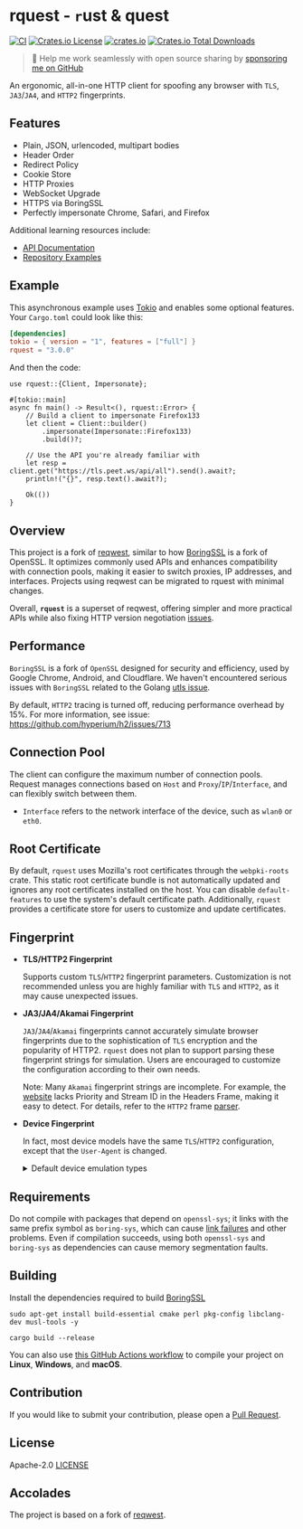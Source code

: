 # rquest - `r`ust & quest

[![CI](https://github.com/0x676e67/rquest/actions/workflows/ci.yml/badge.svg)](https://github.com/0x676e67/rquest/actions/workflows/ci.yml)
[![Crates.io License](https://img.shields.io/crates/l/rquest)](./LICENSE)
[![crates.io](https://img.shields.io/crates/v/rquest.svg)](https://crates.io/crates/rquest)
[![Crates.io Total Downloads](https://img.shields.io/crates/d/rquest)](https://crates.io/crates/rquest)

> 🚀 Help me work seamlessly with open source sharing by [sponsoring me on GitHub](https://github.com/0x676e67/0x676e67/blob/main/SPONSOR.md)

An ergonomic, all-in-one HTTP client for spoofing any browser with `TLS`, `JA3`/`JA4`, and `HTTP2` fingerprints.

## Features

- Plain, JSON, urlencoded, multipart bodies
- Header Order
- Redirect Policy
- Cookie Store
- HTTP Proxies
- WebSocket Upgrade
- HTTPS via BoringSSL
- Perfectly impersonate Chrome, Safari, and Firefox

Additional learning resources include:

- [API Documentation](https://docs.rs/rquest)
- [Repository Examples](https://github.com/0x676e67/rquest/tree/main/examples)

## Example

This asynchronous example uses [Tokio](https://tokio.rs) and enables some optional features. Your `Cargo.toml` could look like this:

```toml
[dependencies]
tokio = { version = "1", features = ["full"] }
rquest = "3.0.0"
```

And then the code:

```rust,no_run
use rquest::{Client, Impersonate};

#[tokio::main]
async fn main() -> Result<(), rquest::Error> {
    // Build a client to impersonate Firefox133
    let client = Client::builder()
        .impersonate(Impersonate::Firefox133)
        .build()?;

    // Use the API you're already familiar with
    let resp = client.get("https://tls.peet.ws/api/all").send().await?;
    println!("{}", resp.text().await?);

    Ok(())
}
```

## Overview

This project is a fork of [reqwest](https://github.com/seanmonstar/reqwest), similar to how [BoringSSL](https://github.com/cloudflare/boring) is a fork of OpenSSL. It optimizes commonly used APIs and enhances compatibility with connection pools, making it easier to switch proxies, IP addresses, and interfaces. Projects using reqwest can be migrated to rquest with minimal changes.

Overall, **`rquest`** is a superset of reqwest, offering simpler and more practical APIs while also fixing HTTP version negotiation [issues](https://github.com/seanmonstar/reqwest/issues/2116).

## Performance

`BoringSSL` is a fork of `OpenSSL` designed for security and efficiency, used by Google Chrome, Android, and Cloudflare. We haven't encountered serious issues with `BoringSSL` related to the Golang [utls issue](https://github.com/refraction-networking/utls/issues/274).

By default, `HTTP2` tracing is turned off, reducing performance overhead by 15%. For more information, see issue: <https://github.com/hyperium/h2/issues/713>

## Connection Pool

The client can configure the maximum number of connection pools. Request manages connections based on `Host` and `Proxy`/`IP`/`Interface`, and can flexibly switch between them.
- `Interface` refers to the network interface of the device, such as `wlan0` or `eth0`.

## Root Certificate

By default, `rquest` uses Mozilla's root certificates through the `webpki-roots` crate. This static root certificate bundle is not automatically updated and ignores any root certificates installed on the host. You can disable `default-features` to use the system's default certificate path. Additionally, `rquest` provides a certificate store for users to customize and update certificates.

## Fingerprint

- **TLS/HTTP2 Fingerprint**

  Supports custom `TLS`/`HTTP2` fingerprint parameters. Customization is not recommended unless you are highly familiar with `TLS` and `HTTP2`, as it may cause unexpected issues.

- **JA3/JA4/Akamai Fingerprint**

  `JA3`/`JA4`/`Akamai` fingerprints cannot accurately simulate browser fingerprints due to the sophistication of `TLS` encryption and the popularity of HTTP2. `rquest` does not plan to support parsing these fingerprint strings for simulation. Users are encouraged to customize the configuration according to their own needs.

  Note: Many `Akamai` fingerprint strings are incomplete. For example, the [website](https://tls.peet.ws/api/all) lacks Priority and Stream ID in the Headers Frame, making it easy to detect. For details, refer to the `HTTP2` frame [parser](https://github.com/0x676e67/pingly/blob/main/src/track/inspector/http2.rs).

- **Device Fingerprint**

  In fact, most device models have the same `TLS`/`HTTP2` configuration, except that the `User-Agent` is changed.

    <details>

    <summary>Default device emulation types</summary>

  - **Chrome**

    `Chrome100`，`Chrome101`，`Chrome104`，`Chrome105`，`Chrome106`，`Chrome107`，`Chrome108`，`Chrome109`，`Chrome114`，`Chrome116`，`Chrome117`，`Chrome118`，`Chrome119`，`Chrome120`，`Chrome123`，`Chrome124`，`Chrome126`，`Chrome127`，`Chrome128`，`Chrome129`，`Chrome130`，`Chrome131`

  - **Edge**

    `Edge101`，`Edge122`，`Edge127`，`Edge131`

  - **Safari**

    `SafariIos17_2`，`SafariIos17_4_1`，`SafariIos16_5`，`Safari15_3`，`Safari15_5`，`Safari15_6_1`，`Safari16`，`Safari16_5`，`Safari17_0`，`Safari17_2_1`，`Safari17_4_1`，`Safari17_5`，`Safari18`，`SafariIPad18`, `Safari18_2`, `Safari18_1_1`

  - **OkHttp**

    `OkHttp3_9`，`OkHttp3_11`，`OkHttp3_13`，`OkHttp3_14`，`OkHttp4_9`，`OkHttp4_10`，`OkHttp5`

  - **Firefox**

    `Firefox109`, `Firefox117`, `Firefox128`, `Firefox133`

    </details>

## Requirements

Do not compile with packages that depend on `openssl-sys`; it links with the same prefix symbol as `boring-sys`, which can cause [link failures](https://github.com/cloudflare/boring/issues/197) and other problems. Even if compilation succeeds, using both `openssl-sys` and `boring-sys` as dependencies can cause memory segmentation faults.

## Building

Install the dependencies required to build [BoringSSL](https://github.com/google/boringssl/blob/master/BUILDING.md#build-prerequisites)

```shell
sudo apt-get install build-essential cmake perl pkg-config libclang-dev musl-tools -y

cargo build --release
```

You can also use [this GitHub Actions workflow](https://github.com/0x676e67/rquest/blob/main/.github/compilation-guide/build.yml) to compile your project on **Linux**, **Windows**, and **macOS**.

## Contribution

If you would like to submit your contribution, please open a [Pull Request](https://github.com/0x676e67/rquest/pulls).

## License

Apache-2.0 [LICENSE](LICENSE)

## Accolades

The project is based on a fork of [reqwest](https://github.com/seanmonstar/reqwest).
